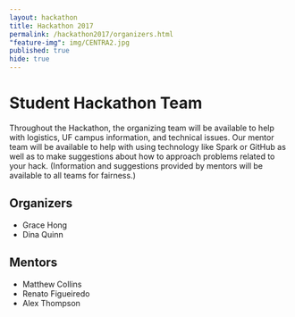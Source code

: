```yaml
---
layout: hackathon
title: Hackathon 2017
permalink: /hackathon2017/organizers.html
"feature-img": img/CENTRA2.jpg
published: true
hide: true
---
```


# Student Hackathon Team

Throughout the Hackathon, the organizing team will be available to help with logistics, UF campus information,
and technical issues. Our mentor team will be available to help with using technology like Spark or GitHub as
well as to make suggestions about how to approach problems related to your hack.
(Information and suggestions provided by mentors will be available to all teams for fairness.)

## Organizers

* Grace Hong
* Dina Quinn

## Mentors

* Matthew Collins
* Renato Figueiredo
* Alex Thompson